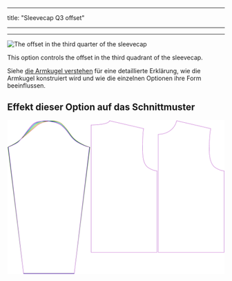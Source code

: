 - - -
title: "Sleevecap Q3 offset"
- - -

---

![The offset in the third quarter of the sleevecap](./sleevecapq3offset.svg)

This option controls the offset in the third quadrant of the sleevecap.

<Tip>

Siehe [die Armkugel verstehen](/docs/patterns/brian/options#understanding-the-sleevecap) für eine detaillierte Erklärung, wie die Armkugel konstruiert wird und wie die einzelnen Optionen ihre Form beeinflussen.

</Tip>

## Effekt dieser Option auf das Schnittmuster

![This image shows the effect of this option by superimposing several variants that have a different value for this option](brian_sleevecapq3offset_sample.svg "Effect of this option on the pattern")
